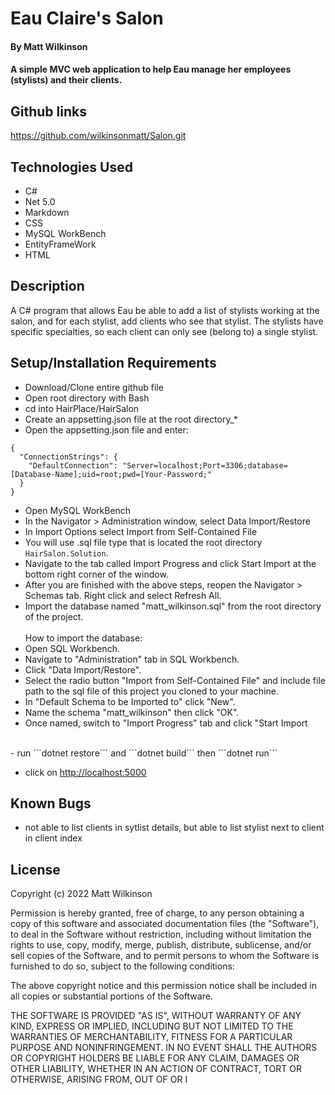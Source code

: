 # Eau Claire's Salon

#### By Matt Wilkinson

#### A simple MVC web application to help Eau manage her employees (stylists) and their clients.

## Github links

https://github.com/wilkinsonmatt/Salon.git

## Technologies Used

* C#
* Net 5.0
* Markdown
* CSS
* MySQL WorkBench
* EntityFrameWork
* HTML


## Description

A C# program that allows Eau be able to add a list of stylists working at the salon, and for each stylist, add clients who see that stylist. The stylists have specific specialties, so each client can only see (belong to) a single stylist.

## Setup/Installation Requirements

* Download/Clone entire github file
* Open root directory with Bash
* cd into HairPlace/HairSalon
* Create an appsetting.json file at the root directory_*
* Open the appsetting.json file and enter:
```
{ 
  "ConnectionStrings": { 
    "DefaultConnection": "Server=localhost;Port=3306;database=[Database-Name];uid=root;pwd=[Your-Password;" 
  } 
}
```
* Open MySQL WorkBench 
* In the Navigator > Administration window, select Data Import/Restore
* In Import Options select Import from Self-Contained File
* You will use .sql file type that is located the root directory ```HairSalon.Solution```.
* Navigate to the tab called Import Progress and click Start Import at the bottom right corner of the window.
* After you are finished with the above steps, reopen the Navigator > Schemas tab. Right click and select Refresh All.
* Import the database named "matt_wilkinson.sql" from the root directory of the project.<br><br>
How to import the database:
  <li>Open SQL Workbench.
  <li>Navigate to "Administration" tab in SQL Workbench.
  <li>Click "Data Import/Restore".
  <li>Select the radio button "Import from Self-Contained File" and include file path to the sql file of this project you cloned to your machine.
  <li>In "Default Schema to be Imported to" click "New".
  <li>Name the schema "matt_wilkinson" then click "OK".
  <li>Once named, switch to "Import Progress" tab and click "Start Import

<br>
- run ```dotnet restore``` and ```dotnet build``` then ```dotnet run```

- click on  <http://localhost:5000>

## Known Bugs

* not able to list clients in sytlist details, but able to list stylist next to client in client index

## License

Copyright (c) 2022 Matt Wilkinson

Permission is hereby granted, free of charge, to any person obtaining a copy
of this software and associated documentation files (the "Software"), to deal
in the Software without restriction, including without limitation the rights
to use, copy, modify, merge, publish, distribute, sublicense, and/or sell
copies of the Software, and to permit persons to whom the Software is
furnished to do so, subject to the following conditions:

The above copyright notice and this permission notice shall be included in all
copies or substantial portions of the Software.

THE SOFTWARE IS PROVIDED "AS IS", WITHOUT WARRANTY OF ANY KIND, EXPRESS OR
IMPLIED, INCLUDING BUT NOT LIMITED TO THE WARRANTIES OF MERCHANTABILITY,
FITNESS FOR A PARTICULAR PURPOSE AND NONINFRINGEMENT. IN NO EVENT SHALL THE
AUTHORS OR COPYRIGHT HOLDERS BE LIABLE FOR ANY CLAIM, DAMAGES OR OTHER
LIABILITY, WHETHER IN AN ACTION OF CONTRACT, TORT OR OTHERWISE, ARISING FROM,
OUT OF OR I